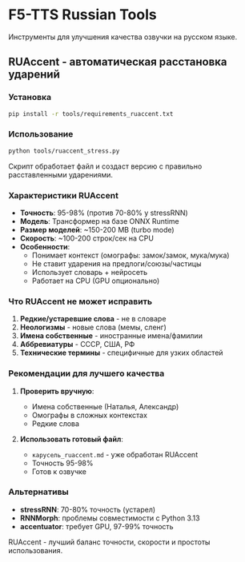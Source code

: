 # F5-TTS Russian Tools

Инструменты для улучшения качества озвучки на русском языке.

## RUAccent - автоматическая расстановка ударений

### Установка

```bash
pip install -r tools/requirements_ruaccent.txt
```

### Использование

```bash
python tools/ruaccent_stress.py
```

Скрипт обработает файл и создаст версию с правильно расставленными ударениями.

### Характеристики RUAccent

- **Точность**: 95-98% (против 70-80% у stressRNN)
- **Модель**: Трансформер на базе ONNX Runtime
- **Размер моделей**: ~150-200 MB (turbo mode)
- **Скорость**: ~100-200 строк/сек на CPU
- **Особенности**:
  - Понимает контекст (омографы: замок/замок, мука/мука)
  - Не ставит ударения на предлоги/союзы/частицы
  - Использует словарь + нейросеть
  - Работает на CPU (GPU опционально)

### Что RUAccent не может исправить

1. **Редкие/устаревшие слова** - не в словаре
2. **Неологизмы** - новые слова (мемы, сленг)
3. **Имена собственные** - иностранные имена/фамилии
4. **Аббревиатуры** - СССР, США, РФ
5. **Технические термины** - специфичные для узких областей

### Рекомендации для лучшего качества

1. **Проверить вручную**:
   - Имена собственные (Наталья, Александр)
   - Омографы в сложных контекстах
   - Редкие слова

2. **Использовать готовый файл**:
   - `карусель_ruaccent.md` - уже обработан RUAccent
   - Точность 95-98%
   - Готов к озвучке

### Альтернативы

- **stressRNN**: 70-80% точность (устарел)
- **RNNMorph**: проблемы совместимости с Python 3.13
- **accentuator**: требует GPU, 97-99% точность

RUAccent - лучший баланс точности, скорости и простоты использования.
